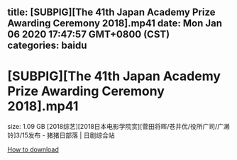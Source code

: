 
title: [SUBPIG][The 41th Japan Academy Prize Awarding Ceremony 2018].mp41
date: Mon Jan 06 2020 17:47:57 GMT+0800 (CST)    
categories: baidu
---

# [SUBPIG][The 41th Japan Academy Prize Awarding Ceremony 2018].mp41
size: 1.09 GB
 [2018综艺][2018日本电影学院赏][菅田将晖/苍井优/役所广司/广濑铃]3/15发布 - 猪猪日部落 | 日剧综合站
 

[How to download](https://bpcam.bemobtrk.com/go/2ceec3aa-1ca2-46d6-b9ff-aaa5c184517c?jno=5394)